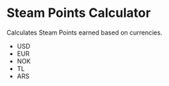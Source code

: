 # Steam Points Calculator

Calculates Steam Points earned based on currencies.

- USD
- EUR
- NOK
- TL
- ARS
